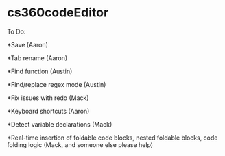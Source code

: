 # cs360codeEditor

To Do:

*Save (Aaron)

*Tab rename (Aaron)

*Find function (Austin)

*Find/replace regex mode (Austin)

*Fix issues with redo (Mack)

*Keyboard shortcuts (Aaron)

*Detect variable declarations (Mack)

*Real-time insertion of foldable code blocks, nested foldable blocks, code folding logic (Mack, and someone else please help)
